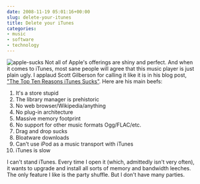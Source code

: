 ```yaml
---
date: 2008-11-19 05:01:16+00:00
slug: delete-your-itunes
title: Delete your iTunes
categories:
- music
- software
- technology
---
```


![apple-sucks](http://wordbit.freehostia.com/wp-content/uploads/2008/11/apple-sucks.jpg) Not all of Apple's offerings are shiny and perfect. And when it comes to iTunes, most sane people will agree that this music player is just plain ugly. I applaud Scott Gilberson for calling it like it is in his blog post, ["The Top Ten Reasons iTunes Sucks"](http://www.webmonkey.com/blog/The_Top_Ten_Reasons_iTunes_Sucks). Here are his main beefs:


<!-- more -->
 

1. It's a store stupid  
2. The library manager is prehistoric  
3. No web browser/Wikipedia/anything  
4. No plug-in architecture  
5. Massive memory footprint  
6. No support for other music formats Ogg/FLAC/etc.  
7. Drag and drop sucks  
8. Bloatware downloads  
9. Can't use iPod as a music transport with iTunes  
10. iTunes is slow

I can't stand iTunes. Every time I open it (which, admittedly isn't very often), it wants to upgrade and install all sorts of memory and bandwidth leeches. The only feature I like is the party shuffle. But I don't have many parties.
